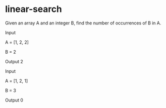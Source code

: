 # linear-search

Given an array A and an integer B, find the number of occurrences of B in A.


Input

A = [1, 2, 2]

B = 2 

Output
2

Input

A = [1, 2, 1]

B = 3 

Output
0
